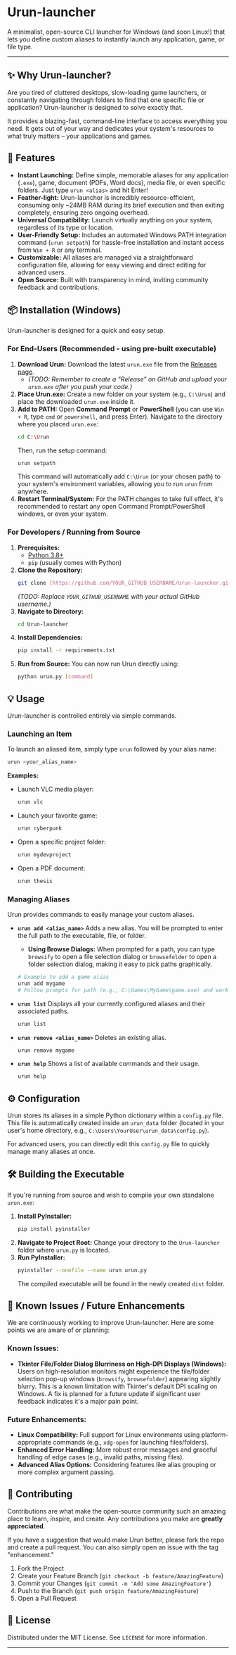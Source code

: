 # Urun-launcher

A minimalist, open-source CLI launcher for Windows (and soon Linux!) that lets you define custom aliases to instantly launch any application, game, or file type.

---

## ✨ Why Urun-launcher?

Are you tired of cluttered desktops, slow-loading game launchers, or constantly navigating through folders to find that one specific file or application? Urun-launcher is designed to solve exactly that.

It provides a blazing-fast, command-line interface to access everything you need. It gets out of your way and dedicates your system's resources to what truly matters – your applications and games.

## 🚀 Features

* **Instant Launching:** Define simple, memorable aliases for any application (`.exe`), game, document (PDFs, Word docs), media file, or even specific folders. Just type `urun <alias>` and hit Enter!
* **Feather-light:** Urun-launcher is incredibly resource-efficient, consuming only ~24MB RAM during its brief execution and then exiting completely, ensuring zero ongoing overhead.
* **Universal Compatibility:** Launch virtually anything on your system, regardless of its type or location.
* **User-Friendly Setup:** Includes an automated Windows PATH integration command (`urun setpath`) for hassle-free installation and instant access from `Win + R` or any terminal.
* **Customizable:** All aliases are managed via a straightforward configuration file, allowing for easy viewing and direct editing for advanced users.
* **Open Source:** Built with transparency in mind, inviting community feedback and contributions.

## 📦 Installation (Windows)

Urun-launcher is designed for a quick and easy setup.

### For End-Users (Recommended - using pre-built executable)

1.  **Download Urun:** Download the latest `urun.exe` file from the [Releases page](https://github.com/YOUR_GITHUB_USERNAME/Urun-launcher/releases).
    * *(TODO: Remember to create a "Release" on GitHub and upload your `urun.exe` after you push your code.)*
2.  **Place Urun.exe:** Create a new folder on your system (e.g., `C:\Urun`) and place the downloaded `urun.exe` inside it.
3.  **Add to PATH:** Open **Command Prompt** or **PowerShell** (you can use `Win + R`, type `cmd` or `powershell`, and press Enter).
    Navigate to the directory where you placed `urun.exe`:
    ```bash
    cd C:\Urun
    ```
    Then, run the setup command:
    ```bash
    urun setpath
    ```
    This command will automatically add `C:\Urun` (or your chosen path) to your system's environment variables, allowing you to run `urun` from anywhere.
4.  **Restart Terminal/System:** For the PATH changes to take full effect, it's recommended to restart any open Command Prompt/PowerShell windows, or even your system.

### For Developers / Running from Source

1.  **Prerequisites:**
    * [Python 3.8+](https://www.python.org/downloads/)
    * `pip` (usually comes with Python)
2.  **Clone the Repository:**
    ```bash
    git clone [https://github.com/YOUR_GITHUB_USERNAME/Urun-launcher.git](https://github.com/YOUR_GITHUB_USERNAME/Urun-launcher.git)
    ```
    *(TODO: Replace `YOUR_GITHUB_USERNAME` with your actual GitHub username.)*
3.  **Navigate to Directory:**
    ```bash
    cd Urun-launcher
    ```
4.  **Install Dependencies:**
    ```bash
    pip install -r requirements.txt
    ```
5.  **Run from Source:** You can now run Urun directly using:
    ```bash
    python urun.py [command]
    ```

## 💡 Usage

Urun-launcher is controlled entirely via simple commands.

### Launching an Item

To launch an aliased item, simply type `urun` followed by your alias name:

```bash
urun <your_alias_name>
````

**Examples:**

  * Launch VLC media player:
    ```bash
    urun vlc
    ```
  * Launch your favorite game:
    ```bash
    urun cyberpunk
    ```
  * Open a specific project folder:
    ```bash
    urun mydevproject
    ```
  * Open a PDF document:
    ```bash
    urun thesis
    ```

### Managing Aliases

Urun provides commands to easily manage your custom aliases.

  * **`urun add <alias_name>`**
    Adds a new alias. You will be prompted to enter the full path to the executable, file, or folder.

      * **Using Browse Dialogs:** When prompted for a path, you can type `browsify` to open a file selection dialog or `browsefolder` to open a folder selection dialog, making it easy to pick paths graphically.

    <!-- end list -->

    ```bash
    # Example to add a game alias
    urun add mygame
    # Follow prompts for path (e.g., C:\Games\MyGame\game.exe) and working directory (optional)
    ```

  * **`urun list`**
    Displays all your currently configured aliases and their associated paths.

    ```bash
    urun list
    ```

  * **`urun remove <alias_name>`**
    Deletes an existing alias.

    ```bash
    urun remove mygame
    ```

  * **`urun help`**
    Shows a list of available commands and their usage.

    ```bash
    urun help
    ```

## ⚙️ Configuration

Urun stores its aliases in a simple Python dictionary within a `config.py` file. This file is automatically created inside an `urun_data` folder (located in your user's home directory, e.g., `C:\Users\YourUser\urun_data\config.py`).

For advanced users, you can directly edit this `config.py` file to quickly manage many aliases at once.

## 🛠️ Building the Executable

If you're running from source and wish to compile your own standalone `urun.exe`:

1.  **Install PyInstaller:**
    ```bash
    pip install pyinstaller
    ```
2.  **Navigate to Project Root:**
    Change your directory to the `Urun-launcher` folder where `urun.py` is located.
3.  **Run PyInstaller:**
    ```bash
    pyinstaller --onefile --name urun urun.py
    ```
    The compiled executable will be found in the newly created `dist` folder.

## 🚧 Known Issues / Future Enhancements

We are continuously working to improve Urun-launcher. Here are some points we are aware of or planning:

### Known Issues:

  * **Tkinter File/Folder Dialog Blurriness on High-DPI Displays (Windows):** Users on high-resolution monitors might experience the file/folder selection pop-up windows (`browsify`, `browsefolder`) appearing slightly blurry. This is a known limitation with Tkinter's default DPI scaling on Windows. A fix is planned for a future update if significant user feedback indicates it's a major pain point.

### Future Enhancements:

  * **Linux Compatibility:** Full support for Linux environments using platform-appropriate commands (e.g., `xdg-open` for launching files/folders).
  * **Enhanced Error Handling:** More robust error messages and graceful handling of edge cases (e.g., invalid paths, missing files).
  * **Advanced Alias Options:** Considering features like alias grouping or more complex argument passing.

## 👋 Contributing

Contributions are what make the open-source community such an amazing place to learn, inspire, and create. Any contributions you make are **greatly appreciated**.

If you have a suggestion that would make Urun better, please fork the repo and create a pull request. You can also simply open an issue with the tag "enhancement."

1.  Fork the Project
2.  Create your Feature Branch (`git checkout -b feature/AmazingFeature`)
3.  Commit your Changes (`git commit -m 'Add some AmazingFeature'`)
4.  Push to the Branch (`git push origin feature/AmazingFeature`)
5.  Open a Pull Request

## 📄 License

Distributed under the MIT License. See `LICENSE` for more information.

-----
